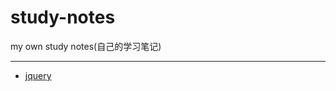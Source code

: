 # study-notes
my own study notes(自己的学习笔记)
***
- [jquery](https://github.com/buuug7/study-notes/readme.md)
